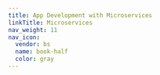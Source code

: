 ```yaml
---
title: App Development with Microservices
linkTitle: Microservices
nav_weight: 11
nav_icon:
  vendor: bs
  name: book-half
  color: gray
---
```

